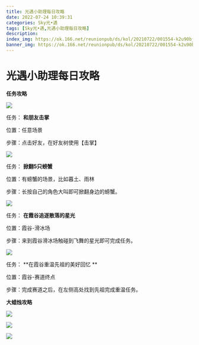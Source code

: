 ```yaml
---
title: 光遇小助理每日攻略
date: 2022-07-24 10:39:31
categories: Sky光•遇
tags: [Sky光•遇,光遇小助理每日攻略]
description: 
index_img: https://ok.166.net/reunionpub/ds/kol/20210722/001554-k2u90bj7ay.png?imageView&thumbnail=600x0&type=jpg
banner_img: https://ok.166.net/reunionpub/ds/kol/20210722/001554-k2u90bj7ay.png?imageView&thumbnail=600x0&type=jpg
---
```

# 光遇小助理每日攻略
**任务攻略**

![](https://ok.166.net/reunionpub/ds/kol/20220724/000642-y7tq2pv5cu.png)

任务： **和朋友击掌**

位置：任意场景

步骤：点击好友，在好友树使用【击掌】

![](https://ok.166.net/reunionpub/ds/kol/20220724/000705-k2blcoz7ah.png)

任务： **掀翻5只螃蟹**

位置：有螃蟹的场景，比如暮土、雨林

步骤：长按自己的角色大叫即可掀翻身边的螃蟹。

![](https://ok.166.net/reunionpub/ds/kol/20220724/001112-4mc6rlj8us.png)

任务： **在霞谷追逐散落的星光**

位置：霞谷-滑冰场

步骤：来到霞谷滑冰场触碰到飞舞的星光即可完成任务。

![](https://ok.166.net/reunionpub/ds/kol/20220724/001213-qds6b2n08l.png)

任务： **在霞谷重温先祖的美好回忆  **

位置：霞谷-赛道终点

步骤：完成赛道之后，在左侧高处找到先祖完成重温任务。

 **大蜡烛攻略**

![](https://ok.166.net/reunionpub/ds/kol/20220724/001101-4s9zj7mqit.png)

  

![](https://ok.166.net/reunionpub/ds/kol/20220724/001032-cigtwsk6p0.png)

  

![](https://ok.166.net/reunionpub/ds/kol/20220724/000933-5dmtk8nope.png)

  

  

  

  

  

  

  

